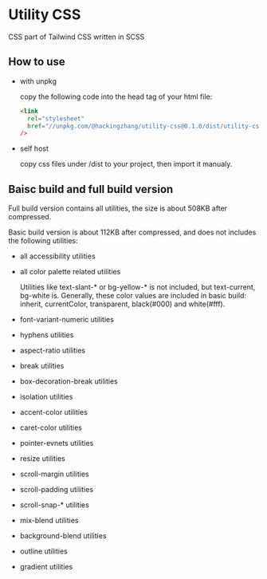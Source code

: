 # Utility CSS

CSS part of Tailwind CSS written in SCSS

## How to use

- with unpkg

  copy the following code into the head tag of your html file:

  ```html
  <link
    rel="stylesheet"
    href="//unpkg.com/@hackingzhang/utility-css@0.1.0/dist/utility-css.full.min.css"
  />
  ```

- self host

  copy css files under /dist to your project, then import it manualy.

## Baisc build and full build version

Full build version contains all utilities, the size is about 508KB after compressed.

Basic build version is about 112KB after compressed, and does not includes the following utilities:

- all accessibility utilities
- all color palette related utilities

  Utilities like text-slant-\* or bg-yellow-\* is not included, but text-current, bg-white is. Generally, these color values are included in basic build: inherit, currentColor, transparent, black(#000) and white(#fff).

- font-variant-numeric utilities
- hyphens utilities
- aspect-ratio utilities
- break utilities
- box-decoration-break utilities
- isolation utilities
- accent-color utilities
- caret-color utilities
- pointer-evnets utilities
- resize utilities
- scroll-margin utilities
- scroll-padding utilities
- scroll-snap-\* utilities
- mix-blend utilities
- background-blend utilities
- outline utilities
- gradient utilities
